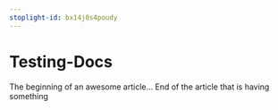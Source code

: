 ```yaml
---
stoplight-id: bx14j0s4poudy
---
```


# Testing-Docs

The beginning of an awesome article...
End of the article that is having something

